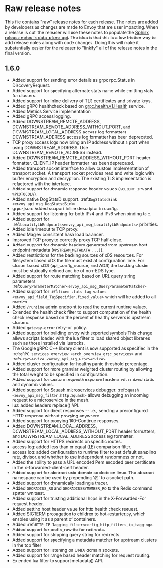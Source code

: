 # Raw release notes

This file contains "raw" release notes for each release. The notes are added by developers as changes
are made to Envoy that are user impacting. When a release is cut, the releaser will use these notes
to populate the [Sphinx release notes in data-plane-api](https://github.com/envoyproxy/data-plane-api/blob/master/docs/root/intro/version_history.rst).
The idea is that this is a low friction way to add release notes along with code changes. Doing this
will make it substantially easier for the releaser to "linkify" all of the release notes in the
final version.

## 1.6.0
* Added support for sending error details as grpc.rpc.Status in DiscoveryRequest.
* Added support for specifying alternate stats name while emitting stats for clusters.
* Added support for inline delivery of TLS certificates and private keys.
* Added gRPC healthcheck based on [grpc.health.v1.Health](https://github.com/grpc/grpc/blob/master/src/proto/grpc/health/v1/health.proto) service.
* Added Metrics Service implementation.
* Added gRPC access logging.
* Added DOWNSTREAM_REMOTE_ADDRESS, DOWNSTREAM_REMOTE_ADDRESS_WITHOUT_PORT, and
  DOWNSTREAM_LOCAL_ADDRESS access log formatters. DOWNSTREAM_ADDRESS access log formatter has been
  deprecated.
* TCP proxy access logs now bring an IP address without a port when using DOWNSTREAM_ADDRESS.
  Use DOWNSTREAM_REMOTE_ADDRESS instead.
* Added DOWNSTREAM_REMOTE_ADDRESS_WITHOUT_PORT header formatter. CLIENT_IP header formatter has been
  deprecated.
* Added transport socket interface to allow custom implementation of transport socket. A transport socket
  provides read and write logic with buffer encryption and decryption. The existing TLS implementation is
  refactored with the interface.
* Added support for dynamic response header values (`%CLIENT_IP%` and `%PROTOCOL%`).
* Added native DogStatsD support. :ref:`DogStatsdSink <envoy_api_msg_DogStatsdSink>`
* grpc-json: Added support inline descriptor in config.
* Added support for listening for both IPv4 and IPv6 when binding to ::.
* Added support for :ref:`LocalityLbEndpoints<envoy_api_msg_LocalityLbEndpoints>` priorities.
* Added idle timeout to TCP proxy.
* Added Maglev consistent hash load balancer.
* Improved TCP proxy to correctly proxy TCP half-close.
* Added support for dynamic headers generated from upstream host endpoint metadata
  (`UPSTREAM_METADATA(...)`).
* Added restrictions for the backing sources of xDS resources. For filesystem based xDS the file
  must exist at configuration time. For cluster based xDS (api\_config\_source, and ADS) the backing
  cluster must be statically defined and be of non-EDS type.
* Added support for route matching based on URL query string parameters.
  :ref:`QueryParameterMatcher<envoy_api_msg_QueryParameterMatcher>`
* Added support for :ref:`fixed stats tag values
  <envoy_api_field_TagSpecifier.fixed_value>` which will be added to all metrics.
* Added `/runtime` admin endpoint to read the current runtime values.
* Extended the health check filter to support computation of the health check response
  based on the percent of healthy servers is upstream clusters.
* Added `gateway-error` retry-on policy.
* Added support for building envoy with exported symbols
  This change allows scripts loaded with the lua filter to load shared object libraries such as those installed via luarocks.
* The Google gRPC C++ library client is now supported as specified in the :ref:`gRPC services
  overview <arch_overview_grpc_services>` and :ref:`GrpcService <envoy_api_msg_GrpcService>`.
* Added cluster configuration for healthy panic threshold percentage.
* Added support for more granular weighted cluster routing by allowing the total weight to be specified in configuration.
* Added support for custom request/response headers with mixed static and dynamic values.
* Added support for [Squash microservices debugger](https://github.com/solo-io/squash).
  :ref:`Squash <envoy_api_msg_filter.http.Squash>` allows debugging an incoming request to a microservice in the mesh.
* lua: added headers replace() API.
* Added support for direct responses -- i.e., sending a preconfigured HTTP response without proxying anywhere.
* Added support for proxying 100-Continue responses.
* Added DOWNSTREAM_LOCAL_ADDRESS, DOWNSTREAM_LOCAL_ADDRESS_WITHOUT_PORT header formatters, and
  DOWNSTREAM_LOCAL_ADDRESS access log formatter.
* Added support for HTTPS redirects on specific routes.
* access log: added less than or equal (LE) comparison filter.
* access log: added configuration to runtime filter to set default sampling rate, divisor, and
  whether to use independent randomness or not.
* Added the ability to pass a URL encoded Pem encoded peer certificate in the x-forwarded-client-cert header.
* Added support for abstract unix domain sockets on linux. The abstract
  namespace can be used by prepending '@' to a socket path.
* Added support for dynamically loading a tracer.
* Added `GEORADIUS_RO` and `GEORADIUSBYMEMBER_RO` to the Redis command splitter whitelist.
* Added support for trusting additional hops in the X-Forwarded-For request header.
* Added setting host header value for http health check request.
* Added SIGTERM propagation to children to hot-restarter.py, which enables using it as a parent of containers.
* Added :ref:`HTTP IP Tagging filter<config_http_filters_ip_tagging>`.
* Added support for prefix_rewrite for redirects.
* Added support for stripping query string for redirects.
* Added support for specifying a metadata matcher for upstream clusters in the tcp filter
* Added support for listening on UNIX domain sockets.
* Added support for range based header matching for request routing.
* Extended lua filter to support metadata() API.
